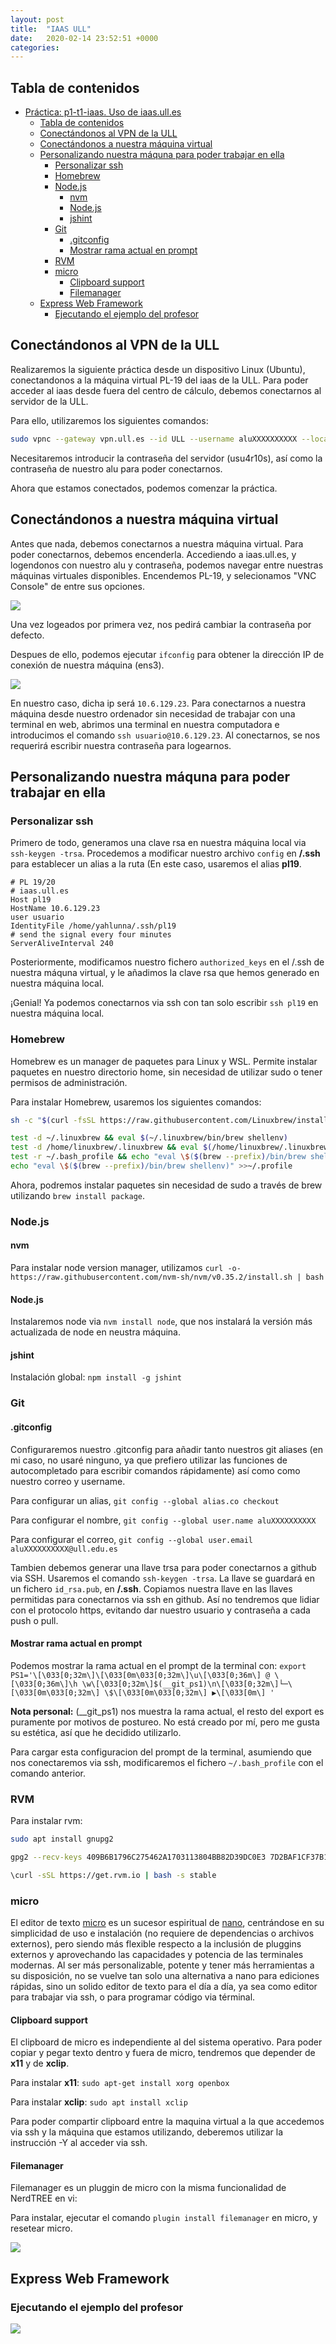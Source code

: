 ```yaml
---
layout: post
title:  "IAAS ULL"
date:   2020-02-14 23:52:51 +0000
categories: 
---
```


## Tabla de contenidos

- [Práctica: p1-t1-iaas. Uso de iaas.ull.es](#práctica-p1-t1-iaas-uso-de-iaasulles)
  - [Tabla de contenidos](#tabla-de-contenidos)
  - [Conectándonos al VPN de la ULL](#conectándonos-al-vpn-de-la-ull)
  - [Conectándonos a nuestra máquina virtual](#conectándonos-a-nuestra-máquina-virtual)
  - [Personalizando nuestra máquna para poder trabajar en ella](#personalizando-nuestra-máquna-para-poder-trabajar-en-ella)
    - [Personalizar ssh](#personalizar-ssh)
    - [Homebrew](#homebrew)
    - [Node.js](#nodejs)
      - [nvm](#nvm)
      - [Node.js](#nodejs-1)
      - [jshint](#jshint)
    - [Git](#git)
      - [.gitconfig](#gitconfig)
      - [Mostrar rama actual en prompt](#mostrar-rama-actual-en-prompt)
    - [RVM](#rvm)
    - [micro](#micro)
      - [Clipboard support](#clipboard-support)
      - [Filemanager](#filemanager)
  - [Express Web Framework](#express-web-framework)
    - [Ejecutando el ejemplo del profesor](#ejecutando-el-ejemplo-del-profesor)

## Conectándonos al VPN de la ULL

Realizaremos la siguiente práctica desde un dispositivo Linux (Ubuntu), conectandonos a la máquina virtual PL-19 del iaas de la ULL. Para poder acceder al iaas desde fuera del centro de cálculo, debemos conectarnos al servidor de la ULL.

Para ello, utilizaremos los siguientes comandos:

```bash
sudo vpnc --gateway vpn.ull.es --id ULL --username aluXXXXXXXXXX --local-port 0
```

Necesitaremos introducir la contraseña del servidor (usu4r10s), así como la contraseña de nuestro alu para poder conectarnos.

Ahora que estamos conectados, podemos comenzar la práctica.



## Conectándonos a nuestra máquina virtual

Antes que nada, debemos conectarnos a nuestra máquina virtual. Para poder conectarnos, debemos encenderla. Accediendo a iaas.ull.es, y logendonos con nuestro alu y contraseña, podemos navegar entre nuestras máquinas virtuales disponibles. Encendemos PL-19, y selecionamos "VNC Console" de entre sus opciones.

![](https://i.imgur.com/wqzqQOt.png)

Una vez logeados por primera vez, nos pedirá cambiar la contraseña por defecto.

Despues de ello, podemos ejecutar `ifconfig` para obtener la dirección IP de conexión de nuestra máquina (ens3).

![](https://i.imgur.com/ywvH0u8.png)

En nuestro caso, dicha ip será `10.6.129.23`. Para conectarnos a nuestra máquina desde nuestro ordenador sin necesidad de trabajar con una terminal en web, abrimos una terminal en nuestra computadora e introducimos el comando `ssh usuario@10.6.129.23`. Al conectarnos, se nos requerirá escribir nuestra contraseña para logearnos. 



## Personalizando nuestra máquna para poder trabajar en ella

### Personalizar ssh

Primero de todo, generamos una clave rsa en nuestra máquina local via `ssh-keygen -trsa`. Procedemos a modificar nuestro archivo `config` en **/.ssh** para establecer un alias a la ruta (En este caso, usaremos el alias **pl19**.

```
# PL 19/20
# iaas.ull.es
Host pl19
HostName 10.6.129.23
user usuario
IdentityFile /home/yahlunna/.ssh/pl19
# send the signal every four minutes
ServerAliveInterval 240
```

Posteriormente, modificamos nuestro fichero `authorized_keys`  en el /.ssh de nuestra máquna virtual, y le añadimos la clave rsa que hemos generado en nuestra máquina local.

¡Genial! Ya podemos conectarnos via ssh con tan solo escribir `ssh pl19` en nuestra máquina local.



### Homebrew

Homebrew es un manager de paquetes para Linux y WSL. Permite instalar paquetes en nuestro directorio home, sin necesidad de utilizar sudo o tener permisos de administración.

Para instalar Homebrew, usaremos los siguientes comandos:

```bash
sh -c "$(curl -fsSL https://raw.githubusercontent.com/Linuxbrew/install/master/install.sh)"

test -d ~/.linuxbrew && eval $(~/.linuxbrew/bin/brew shellenv)
test -d /home/linuxbrew/.linuxbrew && eval $(/home/linuxbrew/.linuxbrew/bin/brew shellenv)
test -r ~/.bash_profile && echo "eval \$($(brew --prefix)/bin/brew shellenv)" >>~/.bash_profile
echo "eval \$($(brew --prefix)/bin/brew shellenv)" >>~/.profile
```

Ahora, podremos instalar paquetes sin necesidad de sudo a través de brew utilizando `brew install package`.



### Node.js

#### nvm

Para instalar node version manager, utilizamos `curl -o- https://raw.githubusercontent.com/nvm-sh/nvm/v0.35.2/install.sh | bash`

#### Node.js

Instalaremos node via `nvm install node`, que nos instalará la versión más actualizada de node en neustra máquina.

#### jshint

Instalación global: `npm install -g jshint`



### Git

#### .gitconfig

Configuraremos nuestro .gitconfig para añadir tanto nuestros git aliases (en mi caso, no usaré ninguno, ya que prefiero utilizar las funciones de autocompletado para escribir comandos rápidamente) así como como nuestro correo y username.

Para configurar un alias, `git config --global alias.co checkout`

Para configurar el nombre, `git config --global user.name aluXXXXXXXXXX`

Para configurar el correo, `git config --global user.email aluXXXXXXXXXX@ull.edu.es`

 Tambien debemos generar una llave trsa para poder conectarnos a github via SSH. Usaremos el comando `ssh-keygen -trsa`. La llave se guardará en un fichero `id_rsa.pub`, en  **/.ssh**. Copiamos nuestra llave en las llaves permitidas para conectarnos via ssh en github. Así no tendremos que lidiar con el protocolo https, evitando dar nuestro usuario y contraseña a cada push o pull.

#### Mostrar rama actual en prompt

Podemos mostrar la rama actual en el prompt de la terminal con: `export PS1='\[\033[0;32m\]\[\033[0m\033[0;32m\]\u\[\033[0;36m\] @ \[\033[0;36m\]\h \w\[\033[0;32m\]$(__git_ps1)\n\[\033[0;32m\]└─\[\033[0m\033[0;32m\] \$\[\033[0m\033[0;32m\] ▶\[\033[0m\] '`

**Nota personal:** (__git_ps1) nos muestra la rama actual, el resto del export es puramente por motivos de postureo. No está creado por mí, pero me gusta su estética, así que he decidido utilizarlo.

Para cargar esta configuracion del prompt de la terminal, asumiendo que nos conectaremos via ssh, modificaremos el fichero `~/.bash_profile` con el comando anterior.


 ### RVM

Para instalar rvm:

```bash
sudo apt install gnupg2

gpg2 --recv-keys 409B6B1796C275462A1703113804BB82D39DC0E3 7D2BAF1CF37B13E2069D6956105BD0E739499BDB

\curl -sSL https://get.rvm.io | bash -s stable
```



### micro

El editor de texto [micro](https://micro-editor.github.io) es un sucesor espiritual de [nano](https://www.nano-editor.org), centrándose en su simplicidad de uso e instalación (no requiere de dependencias o archivos externos), pero siendo más flexible respecto a la inclusión de pluggins externos y aprovechando las capacidades y potencia de las terminales modernas. Al ser más personalizable, potente y tener más herramientas a su disposición, no se vuelve tan solo una alternativa a nano para ediciones rápidas, sino un solido editor de texto para el día a día, ya sea como editor para trabajar via ssh, o para programar código via términal.

#### Clipboard support

El clipboard de micro es independiente al del sistema operativo. Para poder copiar y pegar texto dentro y fuera de micro, tendremos que depender de **x11** y de **xclip**. 

Para instalar **x11**: `sudo apt-get install xorg openbox`

Para instalar **xclip**: `sudo apt install xclip`

Para poder compartir clipboard entre la maquina virtual a la que accedemos via ssh y la máquina que estamos utilizando, deberemos utilizar la instrucción -Y al acceder via ssh.

#### Filemanager

Filemanager es un pluggin de micro con la misma funcionalidad de NerdTREE en vi:

Para instalar, ejecutar el comando `plugin install filemanager` en micro, y resetear micro.

![](https://i.imgur.com/OxZNW6N.png)



## Express Web Framework

### Ejecutando el ejemplo del profesor

![](https://i.imgur.com/IuHeBkG.png)

